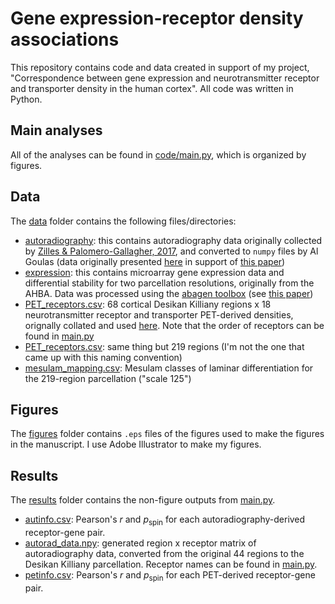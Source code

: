 # Gene expression-receptor density associations
This repository contains code and data created in support of my project, "Correspondence between gene expression and neurotransmitter receptor and transporter density in the human cortex".
All code was written in Python.

## Main analyses
All of the analyses can be found in [code/main.py](code/main.py), which is organized by figures.

## Data
The [data](data/) folder contains the following files/directories:
- [autoradiography](data/autoradiography/): this contains autoradiography data originally collected by [Zilles & Palomero-Gallagher, 2017](https://www.frontiersin.org/articles/10.3389/fnana.2017.00078/full), and converted to `numpy` files by Al Goulas (data originally presented [here](https://github.com/AlGoulas/receptor_principles) in support of [this paper](https://www.pnas.org/content/118/3/e2020574118/tab-article-info))
- [expression](data/expression/): this contains microarray gene expression data and differential stability for two parcellation resolutions, originally from the AHBA. Data was processed using the [abagen toolbox](https://github.com/rmarkello/abagen) (see [this paper](https://www.biorxiv.org/content/10.1101/2021.07.08.451635v1))
- [PET_receptors.csv](data/PET_receptors.csv): 68 cortical Desikan Killiany regions x 18 neurotransmitter receptor and transporter PET-derived densities, orignally collated and used [here](https://github.com/netneurolab/hansen_receptors). Note that the order of receptors can be found in [main.py](code/main.py)
- [PET_receptors.csv](data/PET_receptors_scale125.csv): same thing but 219 regions (I'm not the one that came up with this naming convention)
- [mesulam_mapping.csv](data/mesulam_mapping.csv): Mesulam classes of laminar differentiation for the 219-region parcellation ("scale 125")

## Figures
The [figures](figures/) folder contains `.eps` files of the figures used to make the figures in the manuscript.
I use Adobe Illustrator to make my figures.

## Results
The [results](results/) folder contains the non-figure outputs from [main.py](code/main.py).
- [autinfo.csv](results/autinfo.csv): Pearson's $r$ and $p_\text{spin}$ for each autoradiography-derived receptor-gene pair.
- [autorad_data.npy](results/autorad_data.npy): generated region x receptor matrix of autoradiography data, converted from the original 44 regions to the Desikan Killiany parcellation. Receptor names can be found in [main.py](code/main.py).
- [petinfo.csv](results/petinfo.csv): Pearson's $r$ and $p_\text{spin}$ for each PET-derived receptor-gene pair.
